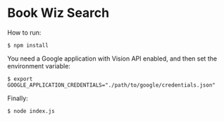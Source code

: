 
# Book Wiz Search

How to run:

```
$ npm install
```

You need a Google application with Vision API enabled, and then set the environment variable:

```
$ export GOOGLE_APPLICATION_CREDENTIALS="./path/to/google/credentials.json"
```

Finally:

```
$ node index.js
```


